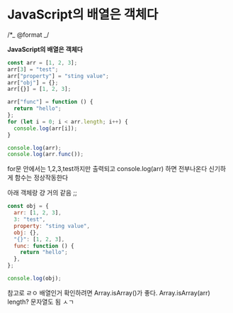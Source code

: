 <!-- @format -->

# JavaScript의 배열은 객체다

/\*_ @format _/

**JavaScript의 배열은 객체다**

```js
const arr = [1, 2, 3];
arr[3] = "test";
arr["property"] = "sting value";
arr["obj"] = {};
arr[{}] = [1, 2, 3];

arr["func"] = function () {
  return "hello";
};
for (let i = 0; i < arr.length; i++) {
  console.log(arr[i]);
}

console.log(arr);
console.log(arr.func());
```

for문 안에서는 1,2,3,test까지만 출력되고
console.log(arr) 하면 전부나온다
신기하게 함수는 정상작동한다

아래 객체랑 걍 거의 같음 ;;

```js
const obj = {
  arr: [1, 2, 3],
  3: "test",
  property: "sting value",
  obj: {},
  "{}": [1, 2, 3],
  func: function () {
    return "hello";
  },
};

console.log(obj);
```

참고로 ㄹㅇ 배열인거 확인하려면 Array.isArray()가 좋다.
Array.isArray(arr)
length? 문자열도 됨 ㅅㄱ
